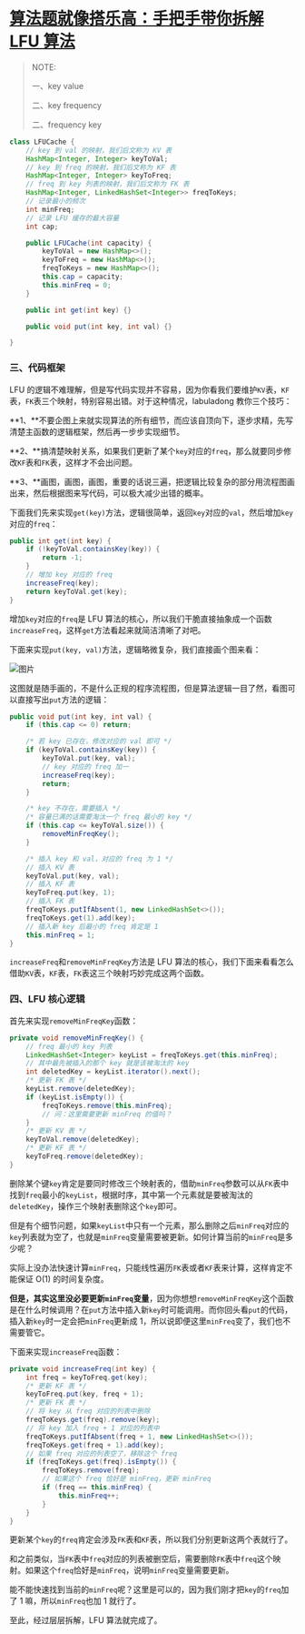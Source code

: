 # [算法题就像搭乐高：手把手带你拆解 LFU 算法](https://mp.weixin.qq.com/s/oXv03m1J8TwtHwMJEZ1ApQ)

> NOTE: 
>
> 一、key value
>
> 二、key frequency
>
> 二、frequency key
>
> 

```Java
class LFUCache {
    // key 到 val 的映射，我们后文称为 KV 表
    HashMap<Integer, Integer> keyToVal;
    // key 到 freq 的映射，我们后文称为 KF 表
    HashMap<Integer, Integer> keyToFreq;
    // freq 到 key 列表的映射，我们后文称为 FK 表
    HashMap<Integer, LinkedHashSet<Integer>> freqToKeys;
    // 记录最小的频次
    int minFreq;
    // 记录 LFU 缓存的最大容量
    int cap;

    public LFUCache(int capacity) {
        keyToVal = new HashMap<>();
        keyToFreq = new HashMap<>();
        freqToKeys = new HashMap<>();
        this.cap = capacity;
        this.minFreq = 0;
    }

    public int get(int key) {}

    public void put(int key, int val) {}

}
```

### 三、代码框架

LFU 的逻辑不难理解，但是写代码实现并不容易，因为你看我们要维护`KV`表，`KF`表，`FK`表三个映射，特别容易出错。对于这种情况，labuladong 教你三个技巧：

**1、**不要企图上来就实现算法的所有细节，而应该自顶向下，逐步求精，先写清楚主函数的逻辑框架，然后再一步步实现细节。

**2、**搞清楚映射关系，如果我们更新了某个`key`对应的`freq`，那么就要同步修改`KF`表和`FK`表，这样才不会出问题。

**3、**画图，画图，画图，重要的话说三遍，把逻辑比较复杂的部分用流程图画出来，然后根据图来写代码，可以极大减少出错的概率。

下面我们先来实现`get(key)`方法，逻辑很简单，返回`key`对应的`val`，然后增加`key`对应的`freq`：

```Java
public int get(int key) {
    if (!keyToVal.containsKey(key)) {
        return -1;
    }
    // 增加 key 对应的 freq
    increaseFreq(key);
    return keyToVal.get(key);
}
```

增加`key`对应的`freq`是 LFU 算法的核心，所以我们干脆直接抽象成一个函数`increaseFreq`，这样`get`方法看起来就简洁清晰了对吧。

下面来实现`put(key, val)`方法，逻辑略微复杂，我们直接画个图来看：

![图片](https://mmbiz.qpic.cn/sz_mmbiz_jpg/gibkIz0MVqdF5WfuuetibLgFV3FhuzwMaKpxO8BpoNOYKh7ZelxDpoJCiahWZV4DIuKESoslqicgic72icgm8mh122jA/640?wx_fmt=jpeg&tp=webp&wxfrom=5&wx_lazy=1&wx_co=1)

这图就是随手画的，不是什么正规的程序流程图，但是算法逻辑一目了然，看图可以直接写出`put`方法的逻辑：

```Java
public void put(int key, int val) {
    if (this.cap <= 0) return;

    /* 若 key 已存在，修改对应的 val 即可 */
    if (keyToVal.containsKey(key)) {
        keyToVal.put(key, val);
        // key 对应的 freq 加一
        increaseFreq(key);
        return;
    }

    /* key 不存在，需要插入 */
    /* 容量已满的话需要淘汰一个 freq 最小的 key */
    if (this.cap <= keyToVal.size()) {
        removeMinFreqKey();
    }

    /* 插入 key 和 val，对应的 freq 为 1 */
    // 插入 KV 表
    keyToVal.put(key, val);
    // 插入 KF 表
    keyToFreq.put(key, 1);
    // 插入 FK 表
    freqToKeys.putIfAbsent(1, new LinkedHashSet<>());
    freqToKeys.get(1).add(key);
    // 插入新 key 后最小的 freq 肯定是 1
    this.minFreq = 1;
}
```

`increaseFreq`和`removeMinFreqKey`方法是 LFU 算法的核心，我们下面来看看怎么借助`KV`表，`KF`表，`FK`表这三个映射巧妙完成这两个函数。

### 四、LFU 核心逻辑

首先来实现`removeMinFreqKey`函数：

```Java
private void removeMinFreqKey() {
    // freq 最小的 key 列表
    LinkedHashSet<Integer> keyList = freqToKeys.get(this.minFreq);
    // 其中最先被插入的那个 key 就是该被淘汰的 key
    int deletedKey = keyList.iterator().next();
    /* 更新 FK 表 */
    keyList.remove(deletedKey);
    if (keyList.isEmpty()) {
        freqToKeys.remove(this.minFreq);
        // 问：这里需要更新 minFreq 的值吗？
    }
    /* 更新 KV 表 */
    keyToVal.remove(deletedKey);
    /* 更新 KF 表 */
    keyToFreq.remove(deletedKey);
}
```

删除某个键`key`肯定是要同时修改三个映射表的，借助`minFreq`参数可以从`FK`表中找到`freq`最小的`keyList`，根据时序，其中第一个元素就是要被淘汰的`deletedKey`，操作三个映射表删除这个`key`即可。

但是有个细节问题，如果`keyList`中只有一个元素，那么删除之后`minFreq`对应的`key`列表就为空了，也就是`minFreq`变量需要被更新。如何计算当前的`minFreq`是多少呢？

实际上没办法快速计算`minFreq`，只能线性遍历`FK`表或者`KF`表来计算，这样肯定不能保证 O(1) 的时间复杂度。

**但是，其实这里没必要更新`minFreq`变量**，因为你想想`removeMinFreqKey`这个函数是在什么时候调用？在`put`方法中插入新`key`时可能调用。而你回头看`put`的代码，插入新`key`时一定会把`minFreq`更新成 1，所以说即便这里`minFreq`变了，我们也不需要管它。

下面来实现`increaseFreq`函数：

```Java
private void increaseFreq(int key) {
    int freq = keyToFreq.get(key);
    /* 更新 KF 表 */
    keyToFreq.put(key, freq + 1);
    /* 更新 FK 表 */
    // 将 key 从 freq 对应的列表中删除
    freqToKeys.get(freq).remove(key);
    // 将 key 加入 freq + 1 对应的列表中
    freqToKeys.putIfAbsent(freq + 1, new LinkedHashSet<>());
    freqToKeys.get(freq + 1).add(key);
    // 如果 freq 对应的列表空了，移除这个 freq
    if (freqToKeys.get(freq).isEmpty()) {
        freqToKeys.remove(freq);
        // 如果这个 freq 恰好是 minFreq，更新 minFreq
        if (freq == this.minFreq) {
            this.minFreq++;
        }
    }
}
```

更新某个`key`的`freq`肯定会涉及`FK`表和`KF`表，所以我们分别更新这两个表就行了。

和之前类似，当`FK`表中`freq`对应的列表被删空后，需要删除`FK`表中`freq`这个映射。如果这个`freq`恰好是`minFreq`，说明`minFreq`变量需要更新。

能不能快速找到当前的`minFreq`呢？这里是可以的，因为我们刚才把`key`的`freq`加了 1 嘛，所以`minFreq`也加 1 就行了。

至此，经过层层拆解，LFU 算法就完成了。